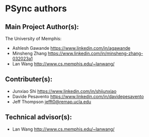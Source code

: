 # PSync authors

## Main Project Author(s):

The University of Memphis:

* Ashlesh Gawande <https://www.linkedin.com/in/agawande>
* Minsheng Zhang  <https://www.linkedin.com/in/minsheng-zhang-032023a1>
* Lan Wang <http://www.cs.memphis.edu/~lanwang/>

## Contributer(s):

* Junxiao Shi <https://www.linkedin.com/in/shijunxiao>
* Davide Pesavento <https://www.linkedin.com/in/davidepesavento>
* Jeff Thompson <jefft0@remap.ucla.edu>

## Technical advisor(s):

* Lan Wang <http://www.cs.memphis.edu/~lanwang/>
